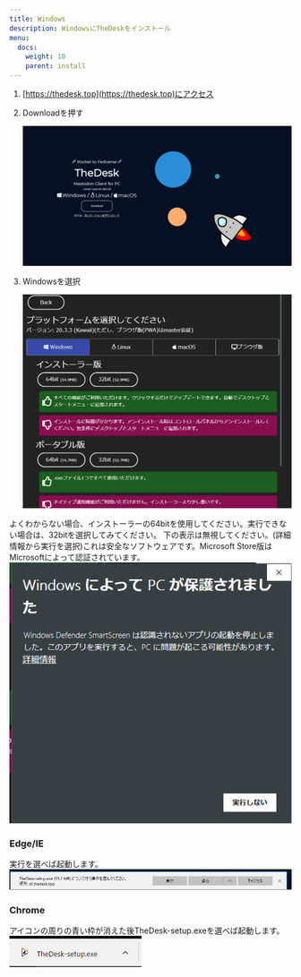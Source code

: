 ```yaml
---
title: Windows
description: WindowsにTheDeskをインストール
menu:
  docs:
    weight: 10
    parent: install
---
```


1. [https://thedesk.top](https://thedesk.top)にアクセス
2. Downloadを押す

   ![install1](https://raw.githubusercontent.com/cutls/TheDeskDocs/master/media/install1.png)

3. Windowsを選択

   ![install2](https://raw.githubusercontent.com/cutls/TheDeskDocs/master/media/install2.png)


よくわからない場合、インストーラーの64bitを使用してください。実行できない場合は、32bitを選択してみてください。 
下の表示は無視してください。(詳細情報から実行を選択)これは安全なソフトウェアです。Microsoft Store版はMicrosoftによって認証されています。   
![install5](https://raw.githubusercontent.com/cutls/TheDeskDocs/master/media/install5.png)  

### Edge/IE

実行を選べば起動します。 
![install3](https://raw.githubusercontent.com/cutls/TheDeskDocs/master/media/install3.png)

### Chrome

アイコンの周りの青い枠が消えた後TheDesk-setup.exeを選べば起動します。  
![install4](https://raw.githubusercontent.com/cutls/TheDeskDocs/master/media/install4.png)
